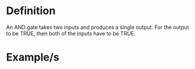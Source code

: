 # Definition

An AND gate takes two inputs and produces a single output. For the output to be TRUE, then both of the inputs have to be TRUE.
# Example/s